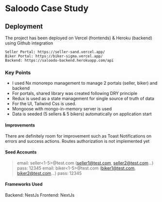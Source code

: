 # Saloodo Case Study

## Deployment
The project has been deployed on Vercel (frontends) & Heroku (backend) using Github integration
```
Seller Portal: https://seller-sand.vercel.app/
Biker Portal: https://biker-sigma.vercel.app/
Backend: https://saloodo-backend.herokuapp.com/api
```
### Key Points

- I used Nx monorepo management to manage 2 portals (seller, biker) and backend
- For portals, shared library was created following DRY principle
- Redux is used as a state management for single source of truth of data
- For the UI, Tailwind Css is used.
- Mongoose with mongo-in-memory server is used
- Data is seeded (5 sellers & 5 bikers) automatically on application start

#### Improvements
There are definitely room for improvement such as Toast Notifications on errors and success actions.
Routes authorization is not implemented yet

#### Seed Accounts
> email: seller<1-5>@test.com (seller1@test.com, seller2@test.com...)
pass: 12345
> email: biker<1-5>@test.com (biker1@test.com, biker2@test.com...)
pass: 12345

#### Frameworks Used
Backend: NestJs
Frontend: NextJs
